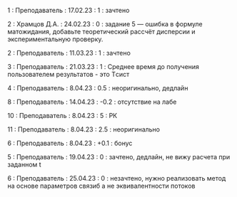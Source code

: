 1 : Преподаватель : 17.02.23 : 1 : зачтено

2 : Храмцов Д.А. : 24.02.23 : 0 : задание 5 — ошибка в формуле матожидания, добавьте теоретический рассчёт дисперсии и экспериментальную проверку.

2 : Преподаватель : 11.03.23 : 1 : зачтено

3 : Преподаватель : 21.03.23 : 1 : Cреднее время до получения пользователем результатов - это Tсист

4 : Преподаватель : 8.04.23 : 0.5 : неоригинально, дедлайн

8 : Преподаватель : 14.04.23 : -0.2 : отсутствие на лабе

10 : Преподаватель : 8.04.23 : 5 : РК

11 : Преподаватель : 8.04.23 : 2.5 : неоригинально

6 : Преподаватель : 8.04.23 : +0.1 : бонус

5 : Преподаватель : 19.04.23 : 0 : зачтено, дедлайн, не вижу расчета при заданном t

6 : Преподаватель : 25.04.23 : 0 : незачтено, нужно реализовать метод на основе параметров связиб а не эквивалентности потоков
